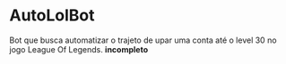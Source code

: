 # AutoLolBot
Bot que busca automatizar o trajeto de upar uma conta até o level 30 no jogo League Of Legends.
**incompleto**
